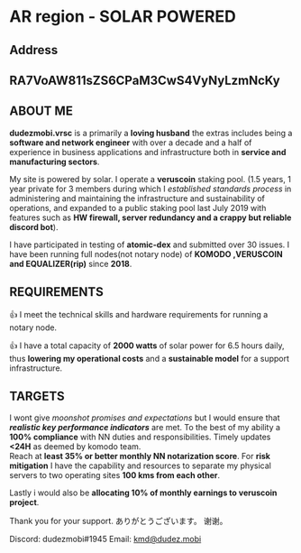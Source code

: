 # AR region - SOLAR POWERED
## Address 
## **RA7VoAW811sZS6CPaM3CwS4VyNyLzmNcKy**

## ABOUT ME

**dudezmobi.vrsc** is a primarily a **loving husband** the extras includes being a **software and network engineer** with 
over a decade and a half of experience in business applications and infrastructure both in **service and manufacturing sectors**.

My site is powered by solar. I operate a **veruscoin** staking pool. (1.5 years, 1 year private for 3 members during which I *established standards 
process* in administering and maintaining the infrastructure and sustainability of operations, and expanded to a public staking pool last July 2019 with features such as **HW firewall, server redundancy and a crappy but reliable discord bot**).

I have participated in testing of **atomic-dex** and submitted over 30 issues.
I have been running full nodes(not notary node) of **KOMODO ,VERUSCOIN and EQUALIZER(rip)** since **2018**.

## REQUIREMENTS

:+1: I meet the technical skills and hardware requirements for running a notary node.

:+1: I have a total capacity of **2000 watts** of solar power for 6.5 hours daily, thus **lowering
my operational costs** and a **sustainable model** for a support infrastructure.

## TARGETS

I wont give *moonshot promises and expectations* but I would ensure that ***realistic key performance indicators*** are met. 
To the best of my ability a **100% compliance** with NN duties and responsibilities. 
Timely updates **<24H** as deemed by komodo team.  
Reach at **least 35% or better monthly NN notarization score**.
For **risk mitigation** I have the capability and resources to separate my physical servers to two operating sites **100 kms from each other**. 

Lastly i would also be **allocating 10% of monthly earnings to veruscoin project**.

Thank you for your support. 
ありがとうございます。
谢谢。

Discord: dudezmobi#1945
Email: kmd@dudez.mobi
